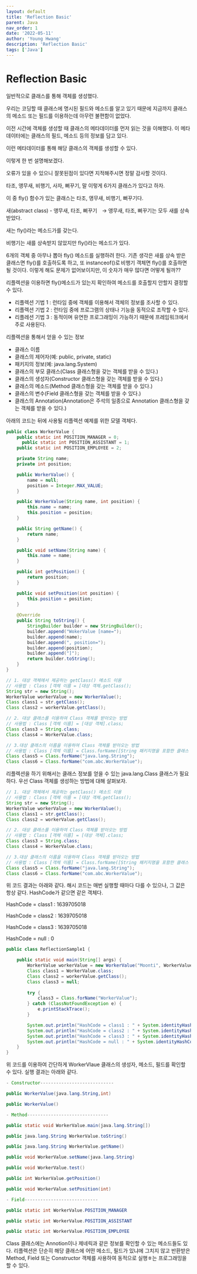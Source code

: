 ```yaml
---
layout: default
title: 'Reflection Basic'
parent: Java
nav_order: 1
date: '2022-05-11'
author: 'Young Hwang'
description: 'Reflection Basic'
tags: ['Java']
---
```


# Reflection Basic

일반적으로 클래스를 통해 객체를 생성했다. 

우리는 코딩할 때 클래스에 명시된 필드와 메소드를 알고 있기 때문에 지금까지 클래스의 메소드 또는 필드를 이용하는데 아무런 불편함이 없었다. 

이전 시간에 객체를 생성할 때 클래스의 메타데이터를 먼저 읽는 것을 이해했다. 이 메타데이터에는 클래스의 필드, 메소드 등의 정보를 담고 있다. 

이런 메타데이터를 통해 해당 클래스의 객체를 생성할 수 있다. 

이렇게 한 번 설명해보겠다. 

오류가 있을 수 있으니 잘못된점이 있다면 지적해주시면 정말 감사할 것이다. 

타조, 앵무새, 비행기, 사자, 뻐꾸기, 말 이렇게 6가지 클래스가 있다고 하자. 

이 중 fly() 함수가 있는 클래스는 타조, 앵무새, 비행기, 뻐꾸기다.

새(abstract class) - 앵무새, 타조, 뻐꾸기    -> 앵무새, 타조, 뻐꾸기는 모두 새를 상속받았다. 

새는 fly()라는 메소드가를 갖는다.

비행기는 새를 상속받지 않았지만 fly()라는 메소드가 있다.

6개의 객체 중 아무나 뽑아 fly() 메소드를 실행하려 한다. 기존 생각은 새를 상속 받은 클래스면 fly()를 호출하도록 하고, 또 instanceof()로 비행기 객체면 fly()를 호출하면 될 것이다. 이렇게 해도 문제가 없어보이지만, 이 숫자가 매우 많다면 어떻게 될까??

리플렉션을 이용하면 fly()메소드가 있는지 확인하여 메소드를 호출할지 안할지 결정할 수 있다.

- 리플렉션 기법 1 : 런타임 중에 객체를 이용해서 객체의 정보를 조사할 수 있다.
- 리플렉션 기법 2 : 런타임 중에 프로그램의 상태나 기능을 동적으로 조작할 수 있다.
- 리플레션 기법 3 : 동적이며 유연한 프로그래밍이 가능하기 때문에 프레임워크에서 주로 사용된다.

리플렉션을 통해서 얻을 수 있는 정보

- 클래스 이름
- 클래스의 제어자(예: public, private, static)
- 패키지의 정보(예: java.lang.System)
- 클래스의 부모 클래스(Class 클래스형을 갖는 객체를 받을 수 있다.)
- 클래스의 생성자(Constructor 클래스형을 갖는 객체를 받을 수 있다.)
- 클래스의 메소드(Method 클래스형을 갖는 객체를 받을 수 있다.)
- 클래스의 변수(Field 클래스형을 갖는 객체를 받을 수 있다.)
- 클래스의 Annotation(Annotation은 주석의 일종으로 Annotation 클래스형을 갖는 객체를 받을 수 있다.)

아래의 코드는 뒤에 사용될 리플렉션 예제를 위한 모델 객체다.

```java
public class WorkerValue { 
    public static int POSITION_MANAGER = 0; 
	  public static int POSITION_ASSISTANT = 1; 
    public static int POSITION_EMPLOYEE = 2; 

    private String name; 
    private int position; 

    public WorkerValue() { 
        name = null; 
        position = Integer.MAX_VALUE; 
    } 

    public WorkerValue(String name, int position) { 
        this.name = name; 
        this.position = position; 
    } 

    public String getName() { 
        return name; 
    } 

    public void setName(String name) { 
        this.name = name; 
    } 

    public int getPosition() { 
        return position; 
    } 

    public void setPosition(int position) { 
        this.position = position; 
    } 
 
    @Override 
    public String toString() { 
        StringBuilder builder = new StringBuilder(); 
        builder.append("WokerValue [name="); 
        builder.append(name); 
        builder.append(", position="); 
        builder.append(position); 
        builder.append("]"); 
        return builder.toString(); 
    } 
}
```

```java
// 1. 대상 객체에서 제공하는 getClass() 메소드 이용 
// 사용법 : Class [객체 이름 = [대상 객체.getClass(); 
String str = new String(); 
WorkerValue workerValue = new WorkerValue(); 
Class class1 = str.getClass(); 
Class class2 = workerValue.getClass(); 

// 2. 대상 클래스를 이용하여 Class 객체를 받아오는 방법 
// 사용법 : Class [객체 이름] = [대상 객체].class; 
Class class3 = String.class; 
Class class4 = WorkerValue.class; 

// 3.대상 클래스의 이름을 이용하여 Class 객체를 받아오는 방법 
// 사용법 : Class [객체 이름] = Class.forName([String 패키지명을 포함한 클래스 이름]) 
Class class5 = Class.forName("java.lang.String"); 
Class class6 = Class.forName("com.abc.WorkerValue");
```

리플렉션을 하기 위해서는 클래스 정보를 얻을 수 있는 java.lang.Class 클래스가 필요하다. 우선 Class 객체를 생성하는 방법에 대해 살펴보자.

```java
// 1. 대상 객체에서 제공하는 getClass() 메소드 이용
// 사용법 : Class [객체 이름 = [대상 객체.getClass();
String str = new String();
WorkerValue workerValue = new WorkerValue();
Class class1 = str.getClass();
Class class2 = workerValue.getClass();

// 2. 대상 클래스를 이용하여 Class 객체를 받아오는 방법
// 사용법 : Class [객체 이름] = [대상 객체].class;
Class class3 = String.class;
Class class4 = WorkerValue.class;

// 3.대상 클래스의 이름을 이용하여 Class 객체를 받아오는 방법
// 사용법 : Class [객체 이름] = Class.forName([String 패키지명을 포함한 클래스 이름])
Class class5 = Class.forName("java.lang.String");
Class class6 = Class.forName("com.abc.WorkerValue");
```

위 코드 결과는 아래와 같다. 해시 코드는 매번 실행할 때마다 다를 수 있으나, 그 값은 항상 같다. HashCode가 같으면 같은 객체다.

HashCode = class1 : 1639705018

HashCode = class2 : 1639705018

HashCode = class3 : 1639705018

HashCode = null : 0

```java
public class ReflectionSample1 {

	public static void main(String[] args) {
		WorkerValue workerValue = new WorkerValue("Moonti", WorkerValue.POSITION_MANAGER);
		Class class1 = WorkerValue.class;
		Class class2 = workerValue.getClass();
		Class class3 = null;
	
		try {
			class3 = Class.forName("WorkerValue");
		} catch (ClassNotFoundException e) {
			e.printStackTrace();
		}

		System.out.println("HashCode = class1 : " + System.identityHashCode(class1));
		System.out.println("HashCode = class2 : " + System.identityHashCode(class2));
		System.out.println("HashCode = class3 : " + System.identityHashCode(class3));
		System.out.println("HashCode = null : " + System.identityHashCode(null));		
	}
}
```

위 코드를 이용하여 간단하게 WorkerVlaue 클래스의 생성자, 메소드, 필드를 확인할 수 있다. 실행 결과는 아래와 같다.

```java
- Constructor----------------------------

public WorkerValue(java.lang.String,int)

public WorkerValue()

- Method-------------------------------

public static void WorkerValue.main(java.lang.String[])

public java.lang.String WorkerValue.toString()

public java.lang.String WorkerValue.getName()

public void WorkerValue.setName(java.lang.String)

public void WorkerValue.test()

public int WorkerValue.getPosition()

public void WorkerValue.setPosition(int)

- Field----------------------------

public static int WorkerValue.POSITION_MANAGER

public static int WorkerValue.POSITION_ASSISTANT

public static int WorkerValue.POSITION_EMPLOYEE
```

Class 클래스에는 Annotion이나 제네릭과 같은 정보를 확인할 수 있는 메소드들도 있다. 리플렉션은 단순히 해당 클래스에 어떤 메소드, 필드가 있냐에 그치지 않고 반환받은 Method, Field 또는 Constructor 객체를 사용하여 동적으로 실행ㅎ는 프로그래밍을 할 수 있다.